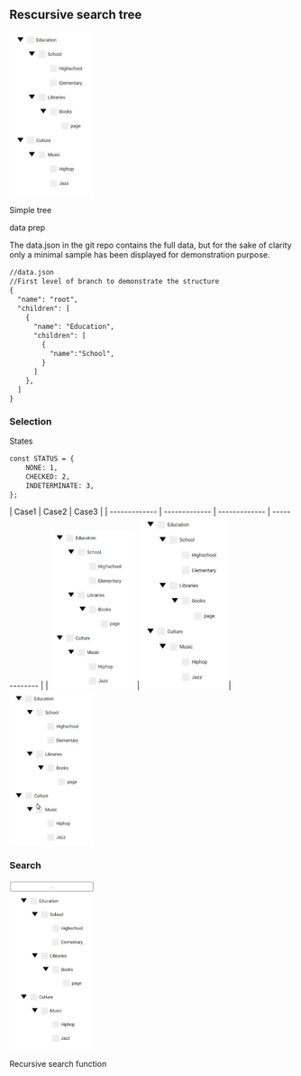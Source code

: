 ## Rescursive search tree

<img src="./assets/treeview.gif" width="150" />

Simple tree




data prep

The data.json in the git repo contains the full data, but for the sake of clarity only 
a minimal sample has been displayed for demonstration purpose.

```
//data.json
//First level of branch to demonstrate the structure
{
  "name": "root",
  "children": [
    {
      "name": "Education",
      "children": [
        {
          "name":"School",
        }
      ]
    },
  ]
}
```

### Selection

States
```
const STATUS = {
    NONE: 1,
    CHECKED: 2,
    INDETERMINATE: 3,
};
```

| Case1  | Case2 | Case3 |
| ------------- | ------------- | ------------- | ------------- |
| <img src="./assets/treviewcase1.gif" width="150" />  | <img src="./assets/treeviewcase2.gif" width="150" /> | <img src="./assets/treeviewcase3.gif" width="150" />

### Search
<img src="./assets/treesearch.gif" width="150" /> 

Recursive search function
